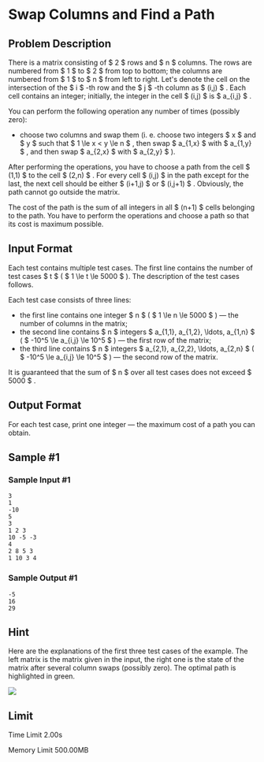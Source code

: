 # Swap Columns and Find a Path

## Problem Description

There is a matrix consisting of $ 2 $ rows and $ n $ columns. The rows are numbered from $ 1 $ to $ 2 $ from top to bottom; the columns are numbered from $ 1 $ to $ n $ from left to right. Let's denote the cell on the intersection of the $ i $ -th row and the $ j $ -th column as $ (i,j) $ . Each cell contains an integer; initially, the integer in the cell $ (i,j) $ is $ a_{i,j} $ .

You can perform the following operation any number of times (possibly zero):

- choose two columns and swap them (i. e. choose two integers $ x $ and $ y $ such that $ 1 \le x < y \le n $ , then swap $ a_{1,x} $ with $ a_{1,y} $ , and then swap $ a_{2,x} $ with $ a_{2,y} $ ).

After performing the operations, you have to choose a path from the cell $ (1,1) $ to the cell $ (2,n) $ . For every cell $ (i,j) $ in the path except for the last, the next cell should be either $ (i+1,j) $ or $ (i,j+1) $ . Obviously, the path cannot go outside the matrix.

The cost of the path is the sum of all integers in all $ (n+1) $ cells belonging to the path. You have to perform the operations and choose a path so that its cost is maximum possible.

## Input Format

Each test contains multiple test cases. The first line contains the number of test cases $ t $ ( $ 1 \le t \le 5000 $ ). The description of the test cases follows.

Each test case consists of three lines:

- the first line contains one integer $ n $ ( $ 1 \le n \le 5000 $ ) — the number of columns in the matrix;
- the second line contains $ n $ integers $ a_{1,1}, a_{1,2}, \ldots, a_{1,n} $ ( $ -10^5 \le a_{i,j} \le 10^5 $ ) — the first row of the matrix;
- the third line contains $ n $ integers $ a_{2,1}, a_{2,2}, \ldots, a_{2,n} $ ( $ -10^5 \le a_{i,j} \le 10^5 $ ) — the second row of the matrix.

It is guaranteed that the sum of $ n $ over all test cases does not exceed $ 5000 $ .

## Output Format

For each test case, print one integer — the maximum cost of a path you can obtain.

## Sample #1

### Sample Input #1

```
3
1
-10
5
3
1 2 3
10 -5 -3
4
2 8 5 3
1 10 3 4
```

### Sample Output #1

```
-5
16
29
```

## Hint

Here are the explanations of the first three test cases of the example. The left matrix is the matrix given in the input, the right one is the state of the matrix after several column swaps (possibly zero). The optimal path is highlighted in green.

 ![](https://cdn.luogu.com.cn/upload/vjudge_pic/CF2046A/28e18d69b8340ab8e799138974c8a936f265ad5d.png)

## Limit



Time Limit
2.00s

Memory Limit
500.00MB